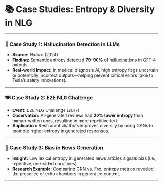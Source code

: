 # 📚 Case Studies: Entropy & Diversity in NLG

---

### 🧪 Case Study 1: Hallucination Detection in LLMs

- **Source:** _Nature_ (2024)
- **Finding:** Semantic entropy detected **79–90%** of hallucinations in GPT-4 outputs.
- **Real-world Impact:** In medical diagnosis AI, high entropy flags uncertain or potentially incorrect outputs—helping prevent critical errors (akin to Tesla’s safety innovations).

---

### 🍽️ Case Study 2: E2E NLG Challenge

- **Event:** E2E NLG Challenge (2017)
- **Observation:** AI-generated reviews had **20% lower entropy** than human-written ones, resulting in more repetitive text.
- **Application:** Restaurant chatbots improved diversity by using GANs to promote higher entropy in generated responses.

---

### 📰 Case Study 3: Bias in News Generation

- **Insight:** Low lexical entropy in generated news articles signals bias (i.e., repetitive, one-sided narratives).
- **Research Example:** Comparing CNN vs. Fox, entropy metrics revealed the presence of echo chambers in generated content.

---
